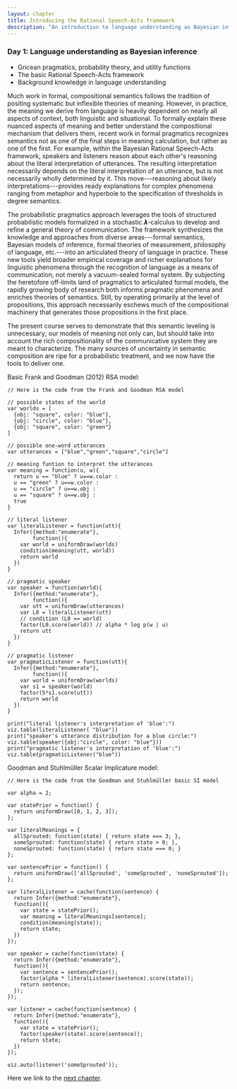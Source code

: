 ```yaml
---
layout: chapter
title: Introducing the Rational Speech-Acts framework
description: "An introduction to language understanding as Bayesian inference"
---
```


### Day 1: Language understanding as Bayesian inference

  - Gricean pragmatics, probability theory, and utility functions 
  - The basic Rational Speech-Acts framework
  - Background knowledge in language understanding


<!-- One of the most remarkable aspects of natural language is its compositionality: speakers generate arbitrarily complex meanings by stitching together their smaller, meaning-bearing parts. The compositional nature of language has served as the bedrock of semantic (indeed, linguistic) theory since its modern inception; \cite{montague1973} builds this principle into the bones of his semantics, demonstrating with his fragment how meaning gets constructed from a lexicon and some rules of composition. Since then, compositionality has continued to guide semantic inquiry: what are the meaning of the parts, and what is the nature of the mechanism that composes them? Put differently, what are the representations of the language we use, and what is the nature of the computational system that manipulates them? -->

Much work in formal, compositional semantics follows the tradition of positing systematic but inflexible theories of meaning. However, in practice, the meaning we derive from language is heavily dependent on nearly all aspects of context, both linguistic and situational. To formally explain these nuanced aspects of meaning and better understand the compositional mechanism that delivers them, recent work in formal pragmatics recognizes semantics not as one of the final steps in meaning calculation, but rather as one of the first. For example, within the Bayesian Rational Speech-Acts framework<!-- \citep{frankgoodman2012,goodmanstuhlmuller2013} -->, speakers and listeners reason about each other's reasoning about the literal interpretation of utterances. The resulting interpretation necessarily depends on the literal interpretation of an utterance, but is not necessarily wholly determined by it. This move---reasoning about likely interpretations---provides ready explanations for complex phenomena ranging from metaphor and hyperbole <!-- \citep{kaoetal2014metaphor,kaoetal2014} --> to the specification of thresholds in degree semantics<!--  \citep{lassitergoodman2013} -->.

The probabilistic pragmatics approach leverages the tools of structured probabilistic models formalized in a stochastic 𝞴-calculus to develop and refine a general theory of communication. The framework synthesizes the knowledge and approaches from diverse areas---formal semantics, Bayesian models of inference, formal theories of measurement, philosophy of language, etc.---into an articulated theory of language in practice. These new tools yield broader empirical coverage and richer explanations for linguistic phenomena through the recognition of language as a means of communication, not merely a vacuum-sealed formal system. By subjecting the heretofore off-limits land of pragmatics to articulated formal models, the rapidly growing body of research both informs pragmatic phenomena and enriches theories of semantics. Still, by operating primarily at the level of propositions, this approach necessarily eschews much of the compositional machinery that generates those propositions in the first place.

The present course serves to demonstrate that this semantic leveling is unnecessary; our models of meaning not only can, but should take into account the rich compositionality of the communicative system they are meant to characterize. The many sources of uncertainty in semantic composition are ripe for a probabilistic treatment, and we now have the tools to deliver one.




Basic Frank and Goodman (2012) RSA model:

~~~~
// Here is the code from the Frank and Goodman RSA model

// possible states of the world
var worlds = [
  {obj: "square", color: "blue"},
  {obj: "circle", color: "blue"},
  {obj: "square", color: "green"}
]

// possible one-word utterances
var utterances = ["blue","green","square","circle"]

// meaning funtion to interpret the utterances
var meaning = function(u, w){
  return u == "blue" ? u==w.color :
  u == "green" ? u==w.color :
  u == "circle" ? u==w.obj :
  u == "square" ? u==w.obj :
  true
}

// literal listener
var literalListener = function(utt){
  Infer({method:"enumerate"},
        function(){
    var world = uniformDraw(worlds)
    condition(meaning(utt, world))
    return world
  })
}

// pragmatic speaker
var speaker = function(world){
  Infer({method:"enumerate"},
        function(){
    var utt = uniformDraw(utterances)
    var L0 = literalListener(utt)
    // condition (L0 == world)
    factor(L0.score(world)) // alpha * log p(w | u)
    return utt
  })
}

// pragmatic listener
var pragmaticListener = function(utt){
  Infer({method:"enumerate"},
        function(){
    var world = uniformDraw(worlds)
    var s1 = speaker(world)
    factor(5*s1.score(utt))
    return world
  })
}

print("literal listener's interpretation of 'blue':")
viz.table(literalListener( "blue"))
print("speaker's utterance distribution for a blue circle:")
viz.table(speaker({obj:"circle", color: "blue"}))
print("pragmatic listener's interpretation of 'blue':")
viz.table(pragmaticListener("blue"))

~~~~


Goodman and Stuhlmüller Scalar Implicature model:

~~~~
// Here is the code from the Goodman and Stuhlmüller basic SI model

var alpha = 2;

var statePrior = function() {
  return uniformDraw([0, 1, 2, 3]);
};

var literalMeanings = {
  allSprouted: function(state) { return state === 3; },
  someSprouted: function(state) { return state > 0; },
  noneSprouted: function(state) { return state === 0; }
};

var sentencePrior = function() {
  return uniformDraw(['allSprouted', 'someSprouted', 'noneSprouted']);
};

var literalListener = cache(function(sentence) {
  return Infer({method:"enumerate"},
  function(){
    var state = statePrior();
    var meaning = literalMeanings[sentence];
    condition(meaning(state));
    return state;
  })
});

var speaker = cache(function(state) {
  return Infer({method:"enumerate"},
  function(){
    var sentence = sentencePrior();
    factor(alpha * literalListener(sentence).score(state));
    return sentence;
  });
});

var listener = cache(function(sentence) {
  return Infer({method:"enumerate"},
  function(){
    var state = statePrior();
    factor(speaker(state).score(sentence));
    return state;
  })
});

viz.auto(listener('someSprouted'));

~~~~



Here we link to the [next chapter](2-uncertainty.html).
